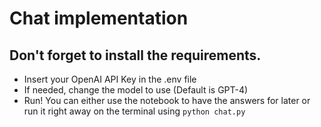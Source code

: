 # Chat implementation 

## Don't forget to install the requirements.

* Insert your OpenAI API Key in the .env file
* If needed, change the model to use (Default is GPT-4)
* Run! You can either use the notebook to have the answers for later or run it right away on the terminal using `python chat.py`
